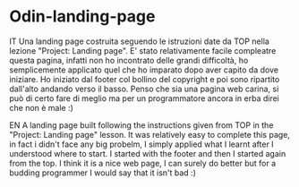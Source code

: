# Odin-landing-page
IT
Una landing page costruita seguendo le istruzioni date da TOP nella lezione "Project: Landing page".
E' stato relativamente facile compleatre questa pagina, infatti non ho incontrato delle grandi difficoltà, ho semplicemente applicato quel che ho imparato dopo aver capito da dove iniziare. Ho iniziato dal footer col bollino del copyright e poi sono ripartito dall'alto andando verso il basso.
Penso che sia una pagina web carina, si può di certo fare di meglio ma per un programmatore ancora in erba direi che non è male :)

EN
A landing page built following the instructions given from TOP in the "Project: Landing page" lesson.
It was relatively easy to complete this page, in fact i didn't face any big probelm, I simply applied what I learnt after I understood where to start. I started with the footer and then I started again from the top.
I think it is a nice web page, I can surely do better but for a budding programmer I would say that it isn't bad :)
